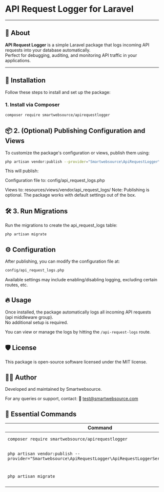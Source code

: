 
# API Request Logger for Laravel

---

## 📖 About

**API Request Logger** is a simple Laravel package that logs incoming API requests into your database automatically.  
Perfect for debugging, auditing, and monitoring API traffic in your applications.

---

## 🚀 Installation

Follow these steps to install and set up the package:

### 1. Install via Composer

```bash
composer require smartwebsource/apirequestlogger
```

## 📦 2. (Optional) Publishing Configuration and Views
To customize the package's configuration or views, publish them using:
```bash
php artisan vendor:publish --provider="Smartwebsource\ApiRequestLogger\ApiRequestLoggerServiceProvider"
```

This will publish:

Configuration file to:
config/api_request_logs.php

Views to:
resources/views/vendor/api_request_logs/
Note: Publishing is optional. The package works with default settings out of the box.

## 🛠️ 3. Run Migrations
Run the migrations to create the api_request_logs table:
```bash
php artisan migrate
```

## ⚙️ Configuration
After publishing, you can modify the configuration file at:
```bash
config/api_request_logs.php
```
Available settings may include enabling/disabling logging, excluding certain routes, etc.

## 🔥 Usage

Once installed, the package automatically logs all incoming API requests (api middleware group).  
No additional setup is required.

You can view or manage the logs by hitting the `/api-request-logs` route.


## 🛡 License
This package is open-source software licensed under the MIT license.

## 👨‍💻 Author
Developed and maintained by Smartwebsource.

For any queries or support, contact:
📧 test@smartwebsource.com

## 🎯 Essential Commands

| Command | Description |
|---------|-------------|
| `composer require smartwebsource/apirequestlogger` | Install the package |
| `php artisan vendor:publish --provider="Smartwebsource\ApiRequestLogger\ApiRequestLoggerServiceProvider"` | Publish assets (optional) |
| `php artisan migrate` | Create database tables |
